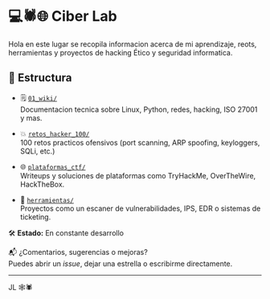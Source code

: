 # 💻🕷️🌐 Ciber Lab 

Hola en este lugar se recopila informacion acerca de mi aprendizaje, reots, herramientas y proyectos de hacking Ético y seguridad informatica.

## 📂 Estructura

- 🗒️ [`01_wiki/`](./01_wiki)  
  Documentacion tecnica sobre Linux, Python, redes, hacking, ISO 27001 y mas.

- 💥 [`retos_hacker_100/`](./retos_hacker_100)  
  100 retos practicos ofensivos (port scanning, ARP spoofing, keyloggers, SQLi, etc.)

- 🌐 [`plataformas_ctf/`](./plataformas_ctf)  
  Writeups y soluciones de plataformas como TryHackMe, OverTheWire, HackTheBox.

- 🧰 [`herramientas/`](./herramientas)  
  Proyectos como un escaner de vulnerabilidades, IPS, EDR o sistemas de ticketing.

🛠️ **Estado:** En constante desarrollo

📬 ¿Comentarios, sugerencias o mejoras?  
Puedes abrir un *issue*, dejar una estrella o escribirme directamente.
 
---

JL 🕸️🕷️ 

